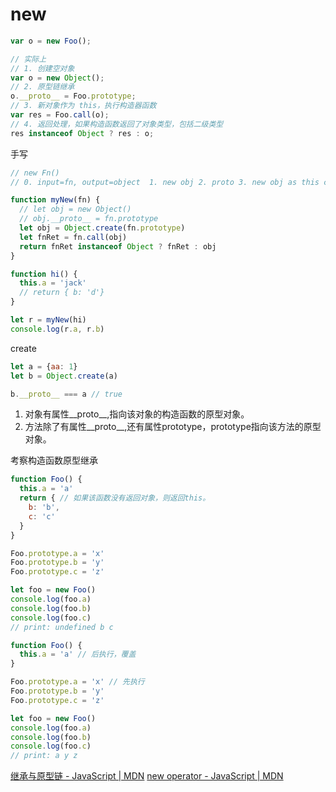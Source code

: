# new

```js
var o = new Foo();

// 实际上
// 1. 创建空对象
var o = new Object();
// 2. 原型链继承
o.__proto__ = Foo.prototype;
// 3. 新对象作为 this，执行构造器函数
var res = Foo.call(o);
// 4. 返回处理，如果构造函数返回了对象类型，包括二级类型
res instanceof Object ? res : o;
```

手写

```js
// new Fn()
// 0. input=fn, output=object  1. new obj 2. proto 3. new obj as this call 4. return

function myNew(fn) {
  // let obj = new Object()
  // obj.__proto__ = fn.prototype
  let obj = Object.create(fn.prototype)
  let fnRet = fn.call(obj)
  return fnRet instanceof Object ? fnRet : obj
}

function hi() {
  this.a = 'jack'
  // return { b: 'd'}
}

let r = myNew(hi)
console.log(r.a, r.b)
```

create
```js
let a = {aa: 1}
let b = Object.create(a)

b.__proto__ === a // true
```
1. 对象有属性__proto__,指向该对象的构造函数的原型对象。
2. 方法除了有属性__proto__,还有属性prototype，prototype指向该方法的原型对象。

考察构造函数原型继承
```js
function Foo() {
  this.a = 'a'
  return { // 如果该函数没有返回对象，则返回this。
    b: 'b',
    c: 'c'
  }
}

Foo.prototype.a = 'x'
Foo.prototype.b = 'y'
Foo.prototype.c = 'z'

let foo = new Foo()
console.log(foo.a)
console.log(foo.b)
console.log(foo.c)
// print: undefined b c
```

```js
function Foo() {
  this.a = 'a' // 后执行，覆盖
}

Foo.prototype.a = 'x' // 先执行
Foo.prototype.b = 'y'
Foo.prototype.c = 'z'

let foo = new Foo()
console.log(foo.a)
console.log(foo.b)
console.log(foo.c)
// print: a y z
```
[继承与原型链 - JavaScript | MDN](https://developer.mozilla.org/zh-CN/docs/Web/JavaScript/Inheritance_and_the_prototype_chain)
[new operator - JavaScript | MDN](https://developer.mozilla.org/en-US/docs/Web/JavaScript/Reference/Operators/new)
